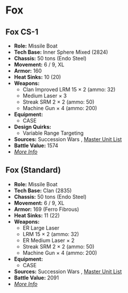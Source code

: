 # Fox 

## Fox CS-1 

- **Role:** Missile Boat 
- **Tech Base:** Inner Sphere Mixed (2824) 
- **Chassis:** 50 tons (Endo Steel) 
- **Movement:** 6 / 9, XL 
- **Armor:** 160 
- **Heat Sinks:** 10 (20) 
- **Weapons:** 
  - Clan Improved LRM 15 × 2 (ammo: 32) 
  - Medium Laser × 3 
  - Streak SRM 2 × 2 (ammo: 50) 
  - Machine Gun × 4 (ammo: 200) 
- **Equipment:** 
  - CASE 
- **Design Quirks:** 
  - Variable Range Targeting 
- **Sources:** Succession Wars , [Master Unit List](http://masterunitlist.info/Unit/Details/4182) 
- **Battle Value:** 1574 
- [*More Info*](fox/fox_cs-1.md) 

## Fox (Standard) 

- **Role:** Missile Boat 
- **Tech Base:** Clan (2835) 
- **Chassis:** 50 tons (Endo Steel) 
- **Movement:** 6 / 9, XL 
- **Armor:** 169 (Ferro Fibrous) 
- **Heat Sinks:** 11 (22) 
- **Weapons:** 
  - ER Large Laser 
  - LRM 15 × 2 (ammo: 32) 
  - ER Medium Laser × 2 
  - Streak SRM 2 × 2 (ammo: 50) 
  - Machine Gun × 4 (ammo: 200) 
- **Equipment:** 
  - CASE 
- **Sources:** Succession Wars , [Master Unit List](http://masterunitlist.info/Unit/Details/7609) 
- **Battle Value:** 2091 
- [*More Info*](fox/fox_standard.md) 

